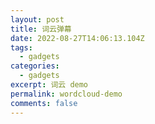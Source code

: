 ```yaml
---
layout: post
title: 词云弹幕
date: 2022-08-27T14:06:13.104Z
tags:
  - gadgets
categories:
  - gadgets
excerpt: 词云 demo
permalink: wordcloud-demo
comments: false
---
```

![]()